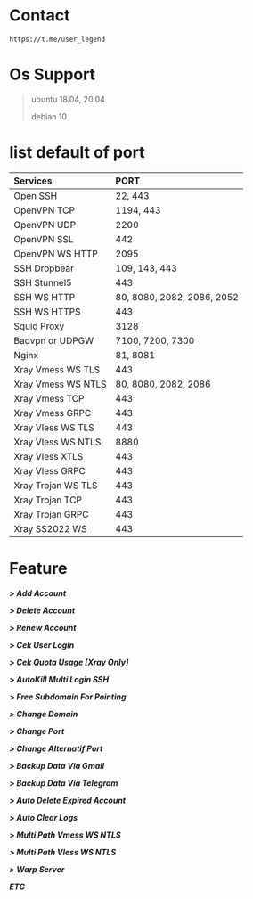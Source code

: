 # Contact
``https://t.me/user_legend``

# Os Support
> ubuntu 18.04, 20.04
> 
> debian 10

# list default of port
|   Services    |   PORT   |
| :--- | :--- |
| Open SSH | 22, 443 |
| OpenVPN TCP | 1194, 443 |
| OpenVPN UDP | 2200 |
| OpenVPN SSL | 442 |
| OpenVPN WS HTTP | 2095 |
| SSH Dropbear | 109, 143, 443 |
| SSH Stunnel5 | 443 |
| SSH WS HTTP | 80, 8080, 2082, 2086, 2052 |
| SSH WS HTTPS | 443 |
| Squid Proxy | 3128 |
| Badvpn or UDPGW | 7100, 7200, 7300 |
| Nginx | 81, 8081 |
| Xray Vmess WS TLS | 443 |
| Xray Vmess WS NTLS | 80, 8080, 2082, 2086 |
| Xray Vmess TCP | 443 |
| Xray Vmess GRPC | 443 |
| Xray Vless WS TLS | 443 |
| Xray Vless WS NTLS | 8880 |
| Xray Vless XTLS | 443 |
| Xray Vless GRPC | 443 |
| Xray Trojan WS TLS | 443 |
| Xray Trojan TCP | 443 |
| Xray Trojan GRPC | 443 |
| Xray SS2022 WS | 443 |

# Feature
***> Add Account***

***> Delete Account***

***> Renew Account***

***> Cek User Login***

***> Cek Quota Usage [Xray Only]***

***> AutoKill Multi Login SSH***

***> Free Subdomain For Pointing***

***> Change Domain***

***> Change Port***

***> Change Alternatif Port***

***> Backup Data Via Gmail***

***> Backup Data Via Telegram***

***> Auto Delete Expired Account***

***> Auto Clear Logs***

***> Multi Path Vmess WS NTLS***

***> Multi Path Vless WS NTLS***

***> Warp Server***

***ETC***
